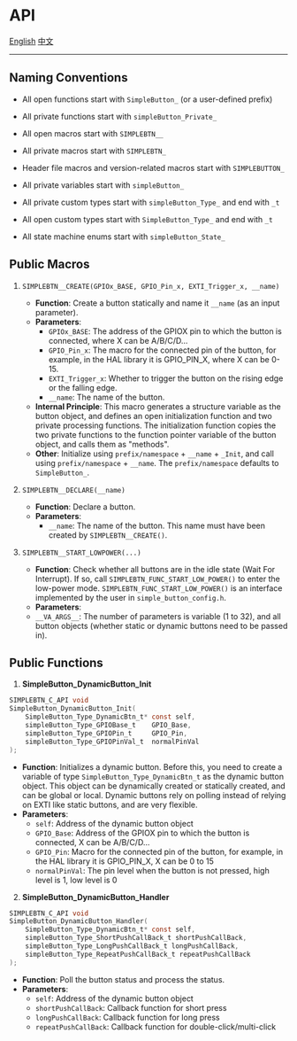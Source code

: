 # API

[English](./API.md)
[中文](./API_zh.md)

---

## Naming Conventions

- All open functions start with `SimpleButton_` (or a user-defined prefix)

- All private functions start with `simpleButton_Private_`

- All open macros start with `SIMPLEBTN__`

- All private macros start with `SIMPLEBTN_`

- Header file macros and version-related macros start with `SIMPLEBUTTON_`

- All private variables start with `simpleButton_`

- All private custom types start with `simpleButton_Type_` and end with `_t`

- All open custom types start with `SimpleButton_Type_` and end with `_t`

- All state machine enums start with `simpleButton_State_`


## Public Macros

1. `SIMPLEBTN__CREATE(GPIOx_BASE, GPIO_Pin_x, EXTI_Trigger_x, __name)`
    - **Function**: Create a button statically and name it `__name` (as an input parameter).
    - **Parameters**:
        - `GPIOx_BASE`: The address of the GPIOX pin to which the button is connected, where X can be A/B/C/D...
        - `GPIO_Pin_x`: The macro for the connected pin of the button, for example, in the HAL library it is GPIO_PIN_X, where X can be 0-15.
        - `EXTI_Trigger_x`: Whether to trigger the button on the rising edge or the falling edge.
        - `__name`: The name of the button.
    - **Internal Principle**: This macro generates a structure variable as the button object, and defines an open initialization function and two private processing functions. The initialization function copies the two private functions to the function pointer variable of the button object, and calls them as "methods".
    - **Other**: Initialize using `prefix/namespace` + `__name` + `_Init`, and call using `prefix/namespace` + `__name`. The `prefix/namespace` defaults to `SimpleButton_`. 

2. `SIMPLEBTN__DECLARE(__name)`
    - **Function**: Declare a button.
    - **Parameters**:
        - `__name`: The name of the button. This name must have been created by `SIMPLEBTN__CREATE()`. 

3. `SIMPLEBTN__START_LOWPOWER(...) `
    - **Function**: Check whether all buttons are in the idle state (Wait For Interrupt). If so, call `SIMPLEBTN_FUNC_START_LOW_POWER()` to enter the low-power mode. `SIMPLEBTN_FUNC_START_LOW_POWER()` is an interface implemented by the user in `simple_button_config.h`.
    - **Parameters**:
    - `__VA_ARGS__`: The number of parameters is variable (1 to 32), and all button objects (whether static or dynamic buttons need to be passed in).

## Public Functions

1. **SimpleButton_DynamicButton_Init**

```c
SIMPLEBTN_C_API void
SimpleButton_DynamicButton_Init(
    SimpleButton_Type_DynamicBtn_t* const self,
    simpleButton_Type_GPIOBase_t    GPIO_Base,
    simpleButton_Type_GPIOPin_t     GPIO_Pin,
    simpleButton_Type_GPIOPinVal_t  normalPinVal
);
```

- **Function**: Initializes a dynamic button. Before this, you need to create a variable of type `SimpleButton_Type_DynamicBtn_t` as the dynamic button object. This object can be dynamically created or statically created, and can be global or local. Dynamic buttons rely on polling instead of relying on EXTI like static buttons, and are very flexible.
- **Parameters**:
    - `self`: Address of the dynamic button object
    - `GPIO_Base`: Address of the GPIOX pin to which the button is connected, X can be A/B/C/D...
    - `GPIO_Pin`: Macro for the connected pin of the button, for example, in the HAL library it is GPIO_PIN_X, X can be 0 to 15
    - `normalPinVal`: The pin level when the button is not pressed, high level is 1, low level is 0 

2. **SimpleButton_DynamicButton_Handler**

```c
SIMPLEBTN_C_API void
SimpleButton_DynamicButton_Handler(
    SimpleButton_Type_DynamicBtn_t* const self,
    simpleButton_Type_ShortPushCallBack_t shortPushCallBack,
    simpleButton_Type_LongPushCallBack_t longPushCallBack,
    simpleButton_Type_RepeatPushCallBack_t repeatPushCallBack
);
```

- **Function**: Poll the button status and process the status.
- **Parameters**:
    - `self`: Address of the dynamic button object
    - `shortPushCallBack`: Callback function for short press
    - `longPushCallBack`: Callback function for long press
    - `repeatPushCallBack`: Callback function for double-click/multi-click
